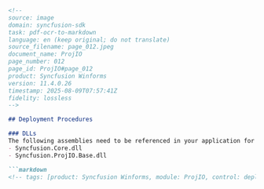 ```markdown
<!-- 
source: image
domain: syncfusion-sdk
task: pdf-ocr-to-markdown
language: en (keep original; do not translate)
source_filename: page_012.jpeg
document_name: ProjIO
page_number: 012
page_id: ProjIO#page_012
product: Syncfusion Winforms
version: 11.4.0.26
timestamp: 2025-08-09T07:57:41Z
fidelity: lossless
-->

## Deployment Procedures

### DLLs
The following assemblies need to be referenced in your application for the usage of ProjIO:
- Syncfusion.Core.dll
- Syncfusion.ProjIO.Base.dll

```markdown
<!-- tags: [product: Syncfusion Winforms, module: ProjIO, control: deployment, api: referenced assemblies, version:] keywords: [deployment procedures, dlls, Syncfusion.Core.dll, Syncfusion.ProjIO.Base.dll] -->
``` 
```